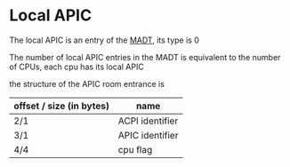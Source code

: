# Local APIC

The local APIC is an entry of the [MADT](devse-documentation-en/x86_64/Devices/MADT), its type is 0

The number of local APIC entries in the MADT is equivalent to the number of CPUs, each cpu has its local APIC

the structure of the APIC room entrance is

| offset / size (in bytes) | name |
| ----- | ----- |
| 2/1 | ACPI identifier |
| 3/1 | APIC identifier |
| 4/4 | cpu flag |

